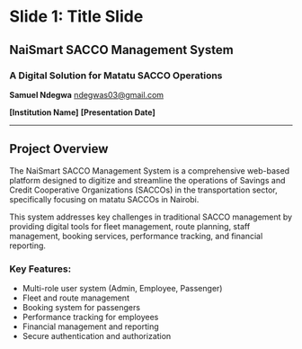 # Slide 1: Title Slide

## NaiSmart SACCO Management System
### A Digital Solution for Matatu SACCO Operations

**Samuel Ndegwa**
ndegwas03@gmail.com

**[Institution Name]**
**[Presentation Date]**

---

## Project Overview

The NaiSmart SACCO Management System is a comprehensive web-based platform designed to digitize and streamline the operations of Savings and Credit Cooperative Organizations (SACCOs) in the transportation sector, specifically focusing on matatu SACCOs in Nairobi.

This system addresses key challenges in traditional SACCO management by providing digital tools for fleet management, route planning, staff management, booking services, performance tracking, and financial reporting.

### Key Features:
- Multi-role user system (Admin, Employee, Passenger)
- Fleet and route management
- Booking system for passengers
- Performance tracking for employees
- Financial management and reporting
- Secure authentication and authorization